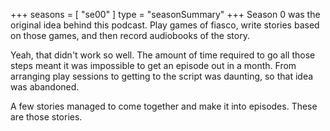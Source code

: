 +++
seasons = [ "se00" ]
type = "seasonSummary"
+++
Season 0 was the original idea behind this podcast.  Play games of fiasco, write
stories based on those games, and then record audiobooks of the story.

Yeah, that didn't work so well.  The amount of time required to go all those steps
meant it was impossible to get an episode out in a month.  From arranging play sessions
to getting to the script was daunting, so that idea was abandoned.

A few stories managed to come together and make it into episodes.  These are those stories.
